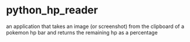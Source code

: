 # python_hp_reader

an application that takes an image (or screenshot) from the clipboard of a pokemon hp bar and returns the remaining hp as a percentage
